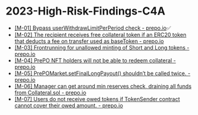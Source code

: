 # 2023-High-Risk-Findings-C4A

* [[M-01] Bypass userWithdrawLimitPerPeriod check - prepo.io](https://code4rena.com/reports/2022-12-prepo/#m-01-bypass-userwithdrawlimitperperiod-check)✅
* [[M-02] The recipient receives free collateral token if an ERC20 token that deducts a fee on transfer used as baseToken - prepo.io](https://code4rena.com/reports/2022-12-prepo/#m-02-the-recipient-receives-free-collateral-token-if-an-erc20-token-that-deducts-a-fee-on-transfer-used-as-basetoken)
* [[M-03] Frontrunning for unallowed minting of Short and Long tokens - prepo.io](https://code4rena.com/reports/2022-12-prepo/#m-03-frontrunning-for-unallowed-minting-of-short-and-long-tokens)
* [[M-04] PrePO NFT holders will not be able to redeem collateral - prepo.io](https://code4rena.com/reports/2022-12-prepo/#m-04-prepo-nft-holders-will-not-be-able-to-redeem-collateral-)
* [[M-05] PrePOMarket.setFinalLongPayout() shouldn’t be called twice. - prepo.io](https://code4rena.com/reports/2022-12-prepo/#m-05-prepomarketsetfinallongpayout-shouldnt-be-called-twice)
* [[M-06] Manager can get around min reserves check, draining all funds from Collateral.sol - prepo.io](https://code4rena.com/reports/2022-12-prepo/#m-06-manager-can-get-around-min-reserves-check-draining-all-funds-from-collateralsol)
* [[M-07] Users do not receive owed tokens if TokenSender contract cannot cover their owed amount. - prepo.io](https://code4rena.com/reports/2022-12-prepo/#m-07-users-do-not-receive-owed-tokens-if-tokensender-contract-cannot-cover-their-owed-amount)
